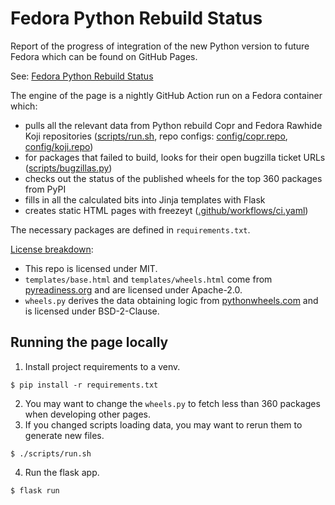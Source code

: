 # Fedora Python Rebuild Status

Report of the progress of integration of the new Python version to future Fedora which can be found on GitHub Pages.

See: [Fedora Python Rebuild Status](https://status.fedoralovespython.org/)

The engine of the page is a nightly GitHub Action run on a Fedora container which:
- pulls all the relevant data from Python rebuild Copr and Fedora Rawhide Koji repositories ([scripts/run.sh](scripts/run.sh), repo configs: [config/copr.repo](config/copr.repo), [config/koji.repo](config/koji.repo))
- for packages that failed to build, looks for their open bugzilla ticket URLs ([scripts/bugzillas.py](scripts/bugzillas.py))
- checks out the status of the published wheels for the top 360 packages from PyPI
- fills in all the calculated bits into Jinja templates with Flask
- creates static HTML pages with freezeyt ([.github/workflows/ci.yaml](.github/workflows/ci.yaml))

The necessary packages are defined in `requirements.txt`.

[License breakdown](LICENSES.txt):
- This repo is licensed under MIT.
- `templates/base.html` and `templates/wheels.html` come from [pyreadiness.org](https://github.com/di/pyreadiness/) and are licensed under Apache-2.0.
- `wheels.py` derives the data obtaining logic from [pythonwheels.com](https://pythonwheels.com/) and is licensed under BSD-2-Clause.

## Running the page locally

1. Install project requirements to a venv.

`$ pip install -r requirements.txt`

2. You may want to change the `wheels.py` to fetch less than 360 packages when developing other pages.
3. If you changed scripts loading data, you may want to rerun them to generate new files.

`$ ./scripts/run.sh`

4. Run the flask app.

`$ flask run`
